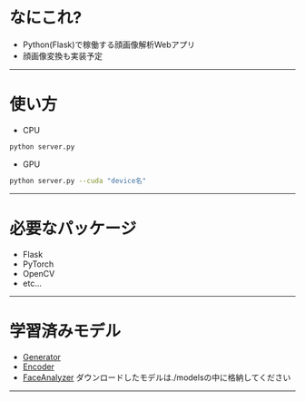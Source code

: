 # なにこれ?
- Python(Flask)で稼働する顔画像解析Webアプリ
 - 顔画像変換も実装予定
---
# 使い方
- CPU
```sh
python server.py
```
- GPU
```sh
python server.py --cuda "device名"
```
---
# 必要なパッケージ
- Flask
- PyTorch
- OpenCV
- etc...
---
# 学習済みモデル
- [Generator]()
- [Encoder]()
- [FaceAnalyzer](https://www.dropbox.com/s/dhw4xe0txj1he6k/cnn.pt?dl=0)
ダウンロードしたモデルは./modelsの中に格納してください
---
